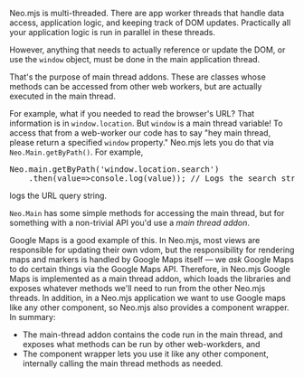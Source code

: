 Neo.mjs is multi-threaded. There are app worker threads
that handle data access, application logic,
and keeping track of DOM updates. Practically all your
application logic is run in parallel in these threads.

However, anything that needs to actually reference or update
the DOM, or use the `window` object, must be done in the main 
application thread. 

That's the purpose of main thread addons. These are classes whose
methods can be accessed from other web workers, but are
actually executed in the main thread.

For example, what if you needed to read the browser's
URL? That information is in `window.location`.
But `window` is a main thread variable! To access that
from a web-worker our code has to say "hey main thread, 
please return a specified `window` property." Neo.mjs
lets you do that via `Neo.Main.getByPath()`. For
example, 

<pre data-javascript>
Neo.main.getByPath('window.location.search')
    .then(value=>console.log(value)); // Logs the search string
</pre>

logs the URL query string.

`Neo.Main` has some simple methods for accessing the 
main thread, but for something with a non-trivial API
you'd use a _main thread addon_. 

Google Maps is a good example of this. In Neo.mjs, most
views are responsible for updating their own vdom, but
the responsibility for rendering maps and markers is handled
by Google Maps itself &mdash; we _ask_ Google Maps to do
certain things via the Google Maps API. Therefore, in Neo.mjs
Google Maps is implemented as a main thread addon, which
loads the libraries and exposes whatever methods we'll need
to run from the other Neo.mjs threads. In addition, in a
Neo.mjs application we want to use Google maps like any other
component, so Neo.mjs also provides a component wrapper. In
summary: 
- The main-thread addon contains the code run in the main thread,
and exposes what methods can be run by other web-workders,
and
- The component wrapper lets you use it like any other component,
internally calling the main thread methods as needed.
